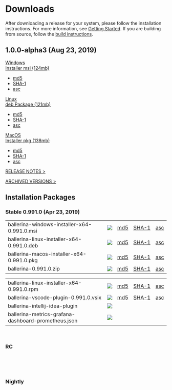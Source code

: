 <link rel="stylesheet" href="/css/download-page.css"></link>
<script src="/js/download-page.js"></script>
<div class="row cBallerina-io-Gray-row">
    <div class="container">
        <div class="row">
            <div class="col-xs-12 col-sm-12 col-md-6 col-lg-6 cDownloadsHeader">
                <h1>Downloads</h1>
                <p>
                    After downloading a release for your system, please follow the installation instructions. For more information, see <a href="https://ballerina.io/learn/getting-started/#installing-ballerina">Getting Started</a>. If you are building from source, follow the <a href="https://github.com/ballerina-platform/ballerina-lang/blob/master/README.md#install-from-source">build instructions</a>.
                </p>
            </div>
        </div>
        <div class="row">
            <div class="col-xs-12 col-sm-12 col-md-12 col-lg-12 cDownloadsHeader">       
                <div class="cFeaturedVersion">
                     <h2><span id="versionInfo">1.0.0-alpha3 (Aug 23, 2019)</span></h2>
                </div>
            </div>
        </div>
        <div class="clearfix"></div>
        <div class="row cDownloads">
            <div class="col-xs-12 col-sm-12 col-md-4 col-lg-4 cDownloadLeft">
                <a id="packWindows" href="https://product-dist.ballerina.io/dev/1.0.0-alpha3/ballerina-windows-installer-x64-1.0.0-alpha3.msi" class="cDownload" data-download="downloads" data-pack="ballerina-windows-installer-x64-0.991.0.msi">
                    <div>Windows</div>
                    <div class="cSize">Installer msi <span id="packWindowsName">(124mb)</span></div>
                </a>
                <ul class="cDiwnloadSubLinks">
                    <li><a id="packWindowsMd5" href="https://product-dist.ballerina.io/dev/1.0.0-alpha3/ballerina-windows-installer-x64-1.0.0-alpha3.msi.md5">md5</a></li>
                    <li><a id="packWindowsSha1" href="https://product-dist.ballerina.io/dev/1.0.0-alpha3/ballerina-windows-installer-x64-1.0.0-alpha3.msi.sha1">SHA-1</a></li>
                    <li><a id="packWindowsAsc" href="https://product-dist.ballerina.io/dev/1.0.0-alpha3/ballerina-windows-installer-x64-1.0.0-alpha3.msi.asc">asc</a></li>
                </ul>
            </div>
            <div class="col-xs-12 col-sm-12 col-md-4 col-lg-4 cDownloadMiddle">
                <a id="packLinux" href="https://product-dist.ballerina.io/dev/1.0.0-alpha3/ballerina-linux-installer-x64-1.0.0-alpha3.deb" class="cDownload" data-download="downloads" data-pack="ballerina-linux-installer-x64-0.991.0.deb">
                    <div>Linux</div>
                    <div class="cSize">deb Package <span id="packLinuxName">(121mb)</span></div>
                </a>
                <ul class="cDiwnloadSubLinks">
                    <li><a id="packLinuxMd5" href="https://product-dist.ballerina.io/dev/1.0.0-alpha3/ballerina-linux-installer-x64-1.0.0-alpha3.deb.md5">md5</a></li>
                    <li><a id="packLinuxSha1" href="https://product-dist.ballerina.io/dev/1.0.0-alpha3/ballerina-linux-installer-x64-1.0.0-alpha3.deb.sha1">SHA-1</a></li>
                    <li><a id="packLinuxAsc" href="https://product-dist.ballerina.io/dev/1.0.0-alpha3/ballerina-linux-installer-x64-1.0.0-alpha3.deb.asc">asc</a></li>
                </ul>
            </div>
            <div class="col-xs-12 col-sm-12 col-md-4 col-lg-4 cDownloadMiddle">
                <a id="packMac" href="https://product-dist.ballerina.io/dev/1.0.0-alpha3/ballerina-macos-installer-x64-1.0.0-alpha3.pkg" class="cDownload" data-download="downloads" data-pack="ballerina-macos-installer-x64-0.991.0.pkg">
                    <div>MacOS</div>
                    <div class="cSize">Installer pkg <span id="packMacName">(138mb)</span></div>
                </a>
                <ul class="cDiwnloadSubLinks">
                    <li><a id="packMacMd5" href="https://product-dist.ballerina.io/dev/1.0.0-alpha3/ballerina-macos-installer-x64-1.0.0-alpha3.pkg.md5">md5</a></li>
                    <li><a id="packMacSha1" href="https://product-dist.ballerina.io/dev/1.0.0-alpha3/ballerina-macos-installer-x64-1.0.0-alpha3.pkg.sha1">SHA-1</a></li>
                    <li><a id="packMacAsc" href="https://product-dist.ballerina.io/dev/1.0.0-alpha3/ballerina-macos-installer-x64-1.0.0-alpha3.pkg.asc">asc</a></li>
                </ul>
            </div>
        </div>
        <div class="col-xs-12 col-sm-16 col-md-12 col-lg-12">
            <div class="cReleaseNotes">
                <p><a href="/downloads/release-notes">RELEASE NOTES ></a></p>
            </div>
            <div class="cReleaseNotes">
                <p><a href="/downloads/archived">ARCHIVED VERSIONS ></a></p>
            </div>
        </div>
        <div class="col-xs-12 col-sm-16 col-md-12 col-lg-12">
            <div class="cStandaloneInstallers">
                <h2>Installation Packages</h2>
                <div class="cInstallers">
                    <h3 class="release-version">Stable <span id="stableInfo">0.991.0 (Apr 23, 2019)</span></h3>
                    <div class="col-xs-12 col-sm-16 col-md-6 col-lg-6 cLeftTable">
                        <div class="insPackages0container">
                            <table id="insPackages0"><tr><td style="width: 96%">ballerina-windows-installer-x64-0.991.0.msi</td><td style="width: 1%; white-space: nowrap;"><a href="https://product-dist.ballerina.io/downloads/0.991.0/ballerina-windows-installer-x64-0.991.0.msi" class="cDownloadLinkIcon" data-download="downloads" data-pack="ballerina-windows-installer-x64-0.991.0.msi"><img src="../img/download-bg-green-fill.svg"></a></td><td style="width: 1%; white-space: nowrap;"><a href="https://product-dist.ballerina.io/downloads/0.991.0/ballerina-windows-installer-x64-0.991.0.msi.md5">md5</a></td><td style="width: 1%; white-space: nowrap;"><a href="https://product-dist.ballerina.io/downloads/0.991.0/ballerina-windows-installer-x64-0.991.0.msi.sha1">SHA-1</a></td><td style="width: 1%; white-space: nowrap;"><a href="https://product-dist.ballerina.io/downloads/0.991.0/ballerina-windows-installer-x64-0.991.0.msi.asc">asc</a></td></tr><tr><td style="width: 96%">ballerina-linux-installer-x64-0.991.0.deb</td><td style="width: 1%; white-space: nowrap;"><a href="https://product-dist.ballerina.io/downloads/0.991.0/ballerina-linux-installer-x64-0.991.0.deb" class="cDownloadLinkIcon" data-download="downloads" data-pack="ballerina-linux-installer-x64-0.991.0.deb"><img src="../img/download-bg-green-fill.svg"></a></td><td style="width: 1%; white-space: nowrap;"><a href="https://product-dist.ballerina.io/downloads/0.991.0/ballerina-linux-installer-x64-0.991.0.deb.md5">md5</a></td><td style="width: 1%; white-space: nowrap;"><a href="https://product-dist.ballerina.io/downloads/0.991.0/ballerina-linux-installer-x64-0.991.0.deb.sha1">SHA-1</a></td><td style="width: 1%; white-space: nowrap;"><a href="https://product-dist.ballerina.io/downloads/0.991.0/ballerina-linux-installer-x64-0.991.0.deb.asc">asc</a></td></tr><tr><td style="width: 96%">ballerina-macos-installer-x64-0.991.0.pkg</td><td style="width: 1%; white-space: nowrap;"><a href="https://product-dist.ballerina.io/downloads/0.991.0/ballerina-macos-installer-x64-0.991.0.pkg" class="cDownloadLinkIcon" data-download="downloads" data-pack="ballerina-macos-installer-x64-0.991.0.pkg"><img src="../img/download-bg-green-fill.svg"></a></td><td style="width: 1%; white-space: nowrap;"><a href="https://product-dist.ballerina.io/downloads/0.991.0/ballerina-macos-installer-x64-0.991.0.pkg.md5">md5</a></td><td style="width: 1%; white-space: nowrap;"><a href="https://product-dist.ballerina.io/downloads/0.991.0/ballerina-macos-installer-x64-0.991.0.pkg.sha1">SHA-1</a></td><td style="width: 1%; white-space: nowrap;"><a href="https://product-dist.ballerina.io/downloads/0.991.0/ballerina-macos-installer-x64-0.991.0.pkg.asc">asc</a></td></tr><tr><td style="width: 96%">ballerina-0.991.0.zip</td><td style="width: 1%; white-space: nowrap;"><a href="https://product-dist.ballerina.io/downloads/0.991.0/ballerina-0.991.0.zip" class="cDownloadLinkIcon" data-download="downloads" data-pack="ballerina-0.991.0.zip"><img src="../img/download-bg-green-fill.svg"></a></td><td style="width: 1%; white-space: nowrap;"><a href="https://product-dist.ballerina.io/downloads/0.991.0/ballerina-0.991.0.zip.md5">md5</a></td><td style="width: 1%; white-space: nowrap;"><a href="https://product-dist.ballerina.io/downloads/0.991.0/ballerina-0.991.0.zip.sha1">SHA-1</a></td><td style="width: 1%; white-space: nowrap;"><a href="https://product-dist.ballerina.io/downloads/0.991.0/ballerina-0.991.0.zip.asc">asc</a></td></tr></table>
                        </div>
                    </div>
                    <div class="col-xs-12 col-sm-16 col-md-6 col-lg-6 cRightTable">
                        <div class="insPackages1container">
                            <table id="insPackages1"><tr><td style="width: 96%">ballerina-linux-installer-x64-0.991.0.rpm</td><td style="width: 1%; white-space: nowrap;"><a href="https://product-dist.ballerina.io/downloads/0.991.0/ballerina-linux-installer-x64-0.991.0.rpm" class="cDownloadLinkIcon" data-download="downloads" data-pack="ballerina-linux-installer-x64-0.991.0.rpm"><img src="../img/download-bg-green-fill.svg"></a></td><td style="width: 1%; white-space: nowrap;"><a href="https://product-dist.ballerina.io/downloads/0.991.0/ballerina-linux-installer-x64-0.991.0.rpm.md5">md5</a></td><td style="width: 1%; white-space: nowrap;"><a href="https://product-dist.ballerina.io/downloads/0.991.0/ballerina-linux-installer-x64-0.991.0.rpm.sha1">SHA-1</a></td><td style="width: 1%; white-space: nowrap;"><a href="https://product-dist.ballerina.io/downloads/0.991.0/ballerina-linux-installer-x64-0.991.0.rpm.asc">asc</a></td></tr><tr><td style="width: 96%">ballerina-vscode-plugin-0.991.0.vsix</td><td style="width: 1%; white-space: nowrap;"><a href="https://product-dist.ballerina.io/downloads/0.991.0/ballerina-vscode-plugin-0.991.0.vsix" class="cDownloadLinkIcon" data-download="downloads" data-pack="ballerina-vscode-plugin-0.991.0.vsix"><img src="../img/download-bg-green-fill.svg"></a></td><td style="width: 1%; white-space: nowrap;"><a href="https://product-dist.ballerina.io/downloads/0.991.0/ballerina-vscode-plugin-0.991.0.vsix.md5">md5</a></td><td style="width: 1%; white-space: nowrap;"><a href="https://product-dist.ballerina.io/downloads/0.991.0/ballerina-vscode-plugin-0.991.0.vsix.sha1">SHA-1</a></td><td style="width: 1%; white-space: nowrap;"><a href="https://product-dist.ballerina.io/downloads/0.991.0/ballerina-vscode-plugin-0.991.0.vsix.asc">asc</a></td></tr><tr><td style="width: 96%">ballerina-intellij-idea-plugin</td><td style="width: 1%; white-space: nowrap;"><a href="https://plugins.jetbrains.com/plugin/9520-ballerina" target="_blank" class="cDownloadLinkIcon" data-download="downloads" data-pack="ballerina-intellij-idea-plugin-0.991.0"><img src="../img/right-bg-green-fill.svg"></a></td><td style="width: 1%; white-space: nowrap;"></td><td style="width: 1%; white-space: nowrap;"></td><td style="width: 1%; white-space: nowrap;"></td></tr><tr><td style="width: 96%">ballerina-metrics-grafana-dashboard-prometheus.json</td><td style="width: 1%; white-space: nowrap;"><a href="https://product-dist.ballerina.io/downloads/0.991.0/ballerina-metrics-grafana-dashboard-prometheus.json" class="cDownloadLinkIcon" data-download="downloads" data-pack="ballerina-metrics-grafana-dashboard-prometheus.json-0.991.0"><img src="../img/download-bg-green-fill.svg"></a></td><td style="width: 1%; white-space: nowrap;"></td><td style="width: 1%; white-space: nowrap;"></td><td style="width: 1%; white-space: nowrap;"></td></tr></table>
                        </div>
                    </div>
                    <div class="clearfix"></div>
                    <br>
                    <div id="devPackContainer">
                    <h3 class="release-version">RC <span id="devInfo"></span></h3>
                    <div class="col-xs-12 col-sm-16 col-md-6 col-lg-6 cLeftTable">
                        <div class="devPackages0container">
                            <table id="devPackages0"></table>
                        </div>
                    </div>
                    <div class="col-xs-12 col-sm-16 col-md-6 col-lg-6 cRightTable">
                        <div class="devPackages0container">
                            <table id="devPackages1"></table>
                        </div>
                    </div></div>
                    <div class="clearfix"></div>
                    <br>
                    <div id="nightlyPackContainer">
                    <h3 class="release-version">Nightly <span id="nightlyInfo"></span></h3>
                    <div class="col-xs-12 col-sm-16 col-md-6 col-lg-6 cLeftTable">
                        <div class="nightlyPackages0container">
                            <table id="nightlyPackages0"></table>
                        </div>
                    </div>
                    <div class="col-xs-12 col-sm-16 col-md-6 col-lg-6 cRightTable">
                        <div class="nightlyPackages0container">
                            <table id="nightlyPackages1"></table>
                        </div>
                    </div></div>
                    <div class="clearfix"></div>
                </div>
            </div>            
        </div>
    </div>
</div>
